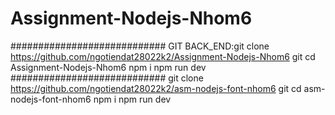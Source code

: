 # Assignment-Nodejs-Nhom6
############################
GIT BACK_END:git clone https://github.com/ngotiendat28022k2/Assignment-Nodejs-Nhom6
git cd Assignment-Nodejs-Nhom6
npm i
npm run dev
############################
git clone https://github.com/ngotiendat28022k2/asm-nodejs-font-nhom6
git cd asm-nodejs-font-nhom6
npm i
npm run dev
